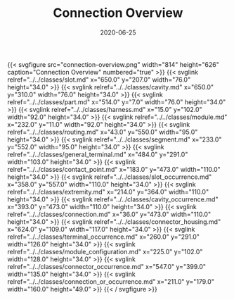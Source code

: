 ﻿---
title: Connection Overview
toc: false
type: specs
layout: diagram
date: "2020-06-25"
draft: false
specification: KBL
version: 2.5.sr1
documentType: "Recommendation"
elementType: Diagram
classes:
  - Slot
  - Cavity
  - Part
  - Harness
  - Module
  - Routing
  - Segment
  - General_terminal
  - Contact_point
  - Slot_occurrence
  - Extremity
  - Cavity_occurrence
  - Connection
  - Connector_housing
  - Terminal_occurrence
  - Module_configuration
  - Connector_occurrence
  - Connection_or_occurrence
menu:
  KBL-2.5.sr1:    
    parent: presentation
    identifier: presentation/connection-overview
    weight: 1001 

# Prev/next pager order (if `docs_section_pager` enabled in `params.toml`)
weight: 1001
---
{{< svgfigure src="connection-overview.png" width="814" height="626" caption="Connection Overview" numbered="true" >}}
  {{< svglink relref="../../classes/slot.md" x="650.0" y="207.0" width="76.0" height="34.0" >}}
  {{< svglink relref="../../classes/cavity.md" x="650.0" y="310.0" width="76.0" height="34.0" >}}
  {{< svglink relref="../../classes/part.md" x="514.0" y="7.0" width="76.0" height="34.0" >}}
  {{< svglink relref="../../classes/harness.md" x="15.0" y="102.0" width="92.0" height="34.0" >}}
  {{< svglink relref="../../classes/module.md" x="232.0" y="11.0" width="92.0" height="34.0" >}}
  {{< svglink relref="../../classes/routing.md" x="43.0" y="550.0" width="95.0" height="34.0" >}}
  {{< svglink relref="../../classes/segment.md" x="233.0" y="552.0" width="95.0" height="34.0" >}}
  {{< svglink relref="../../classes/general_terminal.md" x="484.0" y="291.0" width="103.0" height="34.0" >}}
  {{< svglink relref="../../classes/contact_point.md" x="183.0" y="473.0" width="110.0" height="34.0" >}}
  {{< svglink relref="../../classes/slot_occurrence.md" x="358.0" y="557.0" width="110.0" height="34.0" >}}
  {{< svglink relref="../../classes/extremity.md" x="214.0" y="364.0" width="110.0" height="34.0" >}}
  {{< svglink relref="../../classes/cavity_occurrence.md" x="393.0" y="473.0" width="110.0" height="34.0" >}}
  {{< svglink relref="../../classes/connection.md" x="36.0" y="473.0" width="110.0" height="34.0" >}}
  {{< svglink relref="../../classes/connector_housing.md" x="624.0" y="109.0" width="117.0" height="34.0" >}}
  {{< svglink relref="../../classes/terminal_occurrence.md" x="260.0" y="291.0" width="126.0" height="34.0" >}}
  {{< svglink relref="../../classes/module_configuration.md" x="225.0" y="102.0" width="128.0" height="34.0" >}}
  {{< svglink relref="../../classes/connector_occurrence.md" x="547.0" y="399.0" width="135.0" height="34.0" >}}
  {{< svglink relref="../../classes/connection_or_occurrence.md" x="211.0" y="179.0" width="160.0" height="49.0" >}}
{{< / svgfigure >}}
